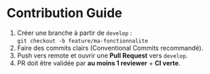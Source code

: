 # Contribution Guide

1. Créer une branche à partir de `develop` :  
   `git checkout -b feature/ma-fonctionnalite`
2. Faire des commits clairs (Conventional Commits recommandé).
3. Push vers remote et ouvrir une **Pull Request** vers `develop`.
4. PR doit être validée par **au moins 1 reviewer** + **CI verte**.
